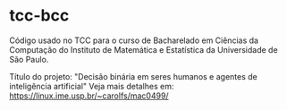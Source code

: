 tcc-bcc
=======

Código usado no TCC para o curso de Bacharelado em Ciências da Computação
do Instituto de Matemática e Estatística da Universidade de São Paulo.

Título do projeto: "Decisão binária em seres humanos e agentes de inteligência artificial"
Veja mais detalhes em: https://linux.ime.usp.br/~carolfs/mac0499/